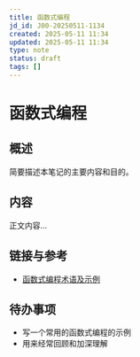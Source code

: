 ```yaml
---
title: 函数式编程
jd_id: J00-20250511-1134
created: 2025-05-11 11:34
updated: 2025-05-11 11:34
type: note
status: draft
tags: []
---
```


# 函数式编程

## 概述

简要描述本笔记的主要内容和目的。

## 内容

正文内容...

## 链接与参考

- [函数式编程术语及示例](https://github.com/hemanth/functional-programming-jargon)

## 待办事项

- 写一个常用的函数式编程的示例
- 用来经常回顾和加深理解

 

